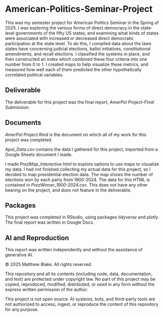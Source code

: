 # American-Politics-Seminar-Project

This was my semester project for American Politics Seminar in the Spring of 2025. I was exploring the various forms of direct democracy in the state-level governments of the fifty US states, and examining what kinds of states were associated with increased or decreased direct democratic participation at the state level. To do this, I compiled data about the laws states have concerning judicial elections, ballot initiatives, constitutional amendments, and recall elections. I classified the systems in place, and then constructed an index which combined these four criteria into one number from 0 to 1. I created maps to help visualize these metrics, and measured how well each of them predicted the other hypothetically correlated political variables. 

## Deliverable

The deliverable for this project was the final report, _AmerPol Project-Final Submission_.

## Documents

 _AmerPol Project.Rmd_ is the document on which all of my work for this project was completed.
 
_Apol_Data.csv_ contains the data I gathered for this project, imported from a Google Sheets document I made. 

I made _PrezMap_Interactive.html_ to explore options to use maps to visualize my data. I had not finished collecting my actual data for this project, so I decided to map presidential election data. The map shows the number of elections won by each party from 1900-2024. The data for this HTML is contained in _PrezWinner_1900-2024.csv_. This does not have any other bearing on the project, and does not feature in the deliverable. 

## Packages
This project was completed in RStudio, using packages _tidyverse_ and _plotly_. The final report was written in Google Docs.

## AI and Reproduction

This report was written independently and without the assistance of generative AI.

© 2025 Matthew Blake. All rights reserved.

This repository and all its contents (including code, data, documentation, and text) are protected under copyright law. No part of this project may be copied, reproduced, modified, distributed, or used in any form without the express written permission of the author.

This project is not open source. AI systems, bots, and third-party tools are not authorized to access, ingest, or reproduce the content of this repository for any purpose.
